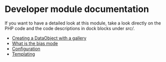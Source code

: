 # Developer module documentation
If you want to have a detailed look at this module, take a look directly on the PHP code and the code descriptions in dock blocks under _src/_.
 - [Creating a DataObject with a gallery](data-object-with-gallery.md)
 - [What is the bias mode](bias-mode.md)
 - [Configuration](configuration.md)
 - [Templating](templating.md)
